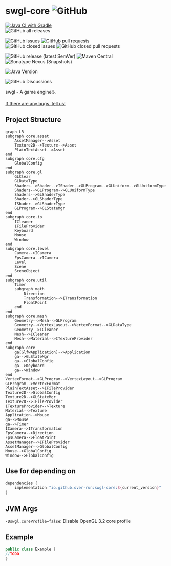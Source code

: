 # swgl-core ![GitHub](https://img.shields.io/github/license/Over-run/swgl-core)

[![Java CI with Gradle](https://github.com/Over-Run/swgl-core/actions/workflows/gradle.yml/badge.svg?branch=0.x&event=push)](https://github.com/Over-Run/swgl-core/actions/workflows/gradle.yml)  
![GitHub all releases](https://img.shields.io/github/downloads/Over-Run/swgl-core/total)

![GitHub issues](https://img.shields.io/github/issues/Over-Run/swgl-core)
![GitHub pull requests](https://img.shields.io/github/issues-pr/Over-Run/swgl-core)  
![GitHub closed issues](https://img.shields.io/github/issues-closed/Over-Run/swgl-core)
![GitHub closed pull requests](https://img.shields.io/github/issues-pr-closed/Over-Run/swgl-core)

![GitHub release (latest SemVer)](https://img.shields.io/github/v/release/Over-Run/swgl-core)
![Maven Central](https://img.shields.io/maven-central/v/io.github.over-run/swgl-core)
![Sonatype Nexus (Snapshots)](https://img.shields.io/nexus/s/io.github.over-run/swgl-core?server=https%3A%2F%2Fs01.oss.sonatype.org)

![Java Version](https://img.shields.io/badge/Java%20Version-17-red)

![GitHub Discussions](https://img.shields.io/github/discussions/Over-Run/swgl-core)

swgl - A game engine:coffee:.

[If there are any bugs, tell us!](https://github.com/Over-Run/swgl-core/issues/new)

## Project Structure

```mermaid
graph LR
subgraph core.asset
    AssetManager-->Asset
    Texture2D-->Texture-->Asset
    PlainTextAsset-->Asset
end
subgraph core.cfg
    GlobalConfig
end
subgraph core.gl
    GLClear
    GLDataType
    Shaders-->Shader-->IShader-->GLProgram-->GLUniform-->GLUniformType
    Shaders-->GLProgram-->GLUniformType
    Shaders-->GLShaderType
    Shader-->GLShaderType
    IShader-->GLShaderType
    GLProgram-->GLStateMgr
end
subgraph core.io
    ICleaner
    IFileProvider
    Keyboard
    Mouse
    Window
end
subgraph core.level
    Camera-->ICamera
    FpsCamera-->ICamera
    Level
    Scene
    SceneObject
end
subgraph core.util
    Timer
    subgraph math
        Direction
        Transformation-->ITransformation
        FloatPoint
    end
end
subgraph core.mesh
    Geometry-->Mesh-->GLProgram
    Geometry-->VertexLayout-->VertexFormat-->GLDataType
    Geometry-->ICleaner
    Mesh-->ICleaner
    Mesh-->Material-->ITextureProvider
end
subgraph core
    ga[GlfwApplication]-->Application
    ga-->GLStateMgr
    ga-->GlobalConfig
    ga-->Keyboard
    ga-->Window
end
VertexFormat-->GLProgram-->VertexLayout-->GLProgram
GLProgram-->VertexFormat
PlainTextAsset-->IFileProvider
Texture2D-->GlobalConfig
Texture2D-->GLStateMgr
Texture2D-->IFileProvider
ITextureProvider-->Texture
Material-->Texture
Application-->Mouse
ga-->Mouse
ga-->Timer
ICamera-->ITransformation
FpsCamera-->Direction
FpsCamera-->FloatPoint
AssetManager-->IFileProvider
AssetManager-->GlobalConfig
Mouse-->GlobalConfig
Window-->GlobalConfig
```

## Use for depending on

```groovy
dependencies {
    implementation "io.github.over-run:swgl-core:${current_version}"
}
```

## JVM Args

`-Dswgl.coreProfile=false`: Disable OpenGL 3.2 core profile

## Example

```java
public class Example {
//TODO
}
```
